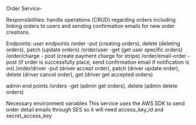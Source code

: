 Order Service-

Responsibilities: handle operations (CRUD) regarding orders including linking orders to users and sending confirmation
emails for new order creations.

Endpoints: 
user endpoints
/order -put (creating orders), delete (deleting orders), patch (update orders)
/order/user -get (get user specific orders)
/order/charge - post (create payment charge for stripe)
/order/email-order -post (if order is successfully place, send confirmation email if notification is on)
/order/driver -put (driver accept order), patch (driver update order), delete (driver cancel order),
		get (driver get accepted orders)

admin end points
/orders -get (admin get orders), delete (admin delete orders)

Necessary environment variables
This service uses the AWS SDK to send order detail emails through SES so it will need access_key_id and secret_access_key

